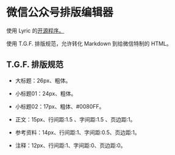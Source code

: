 # 微信公众号排版编辑器

使用 Lyric 的[开源程序。](https://github.com/lyricat/wechat-format)

使用 T.G.F. 排版规范，允许转化 Markdown 到给微信特制的 HTML。



## T.G.F. 排版规范

- 大标题：26px、粗体。

- 小标题01：24px、粗体。

- 小标题02：17px、粗体、#0080FF。

- 正文：15px、行间距:1.5 、字间距:1.5 、页边距:1。

- 参考资料：14px、行间距:1、字间距:0.5、页边距:1。

- 注释：12px、行间距:1、字间距:0、页边距:0。

